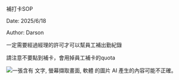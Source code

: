 補打卡SOP

Date: 2025/6/18

Author: Darson

一定需要經過經理的許可才可以幫員工補出勤紀錄

請注意不要點到補卡，會用掉員工補卡的quota

![一張含有 文字, 螢幕擷取畫面, 軟體 的圖片 AI
產生的內容可能不正確。](media/media/image1.png)
